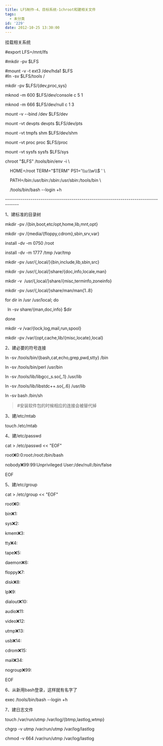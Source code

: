 ```yaml
---
title: LFS制作-4、目标系统-1chroot和建相关文件
tags:
  - 未分类
id: '229'
date: 2012-10-25 13:30:00
---
```


挂载相关系统

#export LFS=/mnt/lfs

#mkdir -pv $LFS

#mount -v -t ext3 /dev/hda1 $LFS  
#ln -sv $LFS/tools /  

mkdir -pv $LFS/{dev,proc,sys}

mknod -m 600 $LFS/dev/console c 5 1

mknod -m 666 $LFS/dev/null c 1 3

mount -v --bind /dev $LFS/dev

mount -vt devpts devpts $LFS/dev/pts

mount -vt tmpfs shm $LFS/dev/shm

mount -vt proc proc $LFS/proc

mount -vt sysfs sysfs $LFS/sys

chroot "$LFS" /tools/bin/env -i \\

    HOME=/root TERM="$TERM" PS1='\\u:\\w\\$ ' \\

    PATH=/bin:/usr/bin:/sbin:/usr/sbin:/tools/bin \\

    /tools/bin/bash --login +h

  

\-------------------------------------------------------------------------------------

  

1、建标准的目录树

mkdir -pv /{bin,boot,etc/opt,home,lib,mnt,opt}

mkdir -pv /{media/{floppy,cdrom},sbin,srv,var}

install -dv -m 0750 /root

install -dv -m 1777 /tmp /var/tmp

mkdir -pv /usr/{,local/}{bin,include,lib,sbin,src}

mkdir -pv /usr/{,local/}share/{doc,info,locale,man}

mkdir -v  /usr/{,local/}share/{misc,terminfo,zoneinfo}

mkdir -pv /usr/{,local/}share/man/man{1..8}

for dir in /usr /usr/local; do

  ln -sv share/{man,doc,info} $dir

done

mkdir -v /var/{lock,log,mail,run,spool}

mkdir -pv /var/{opt,cache,lib/{misc,locate},local}

  

2、建必要的符号连接

ln -sv /tools/bin/{bash,cat,echo,grep,pwd,stty} /bin

ln -sv /tools/bin/perl /usr/bin

ln -sv /tools/lib/libgcc\_s.so{,.1} /usr/lib

ln -sv /tools/lib/libstdc++.so{,.6} /usr/lib

ln -sv bash /bin/sh

> #安装软件包的时候相应的连接会被替代掉

  

3、建/etc/mtab  

touch /etc/mtab

  

4、建/etc/passwd

cat > /etc/passwd << "EOF"

root:x:0:0:root:/root:/bin/bash

nobody:x:99:99:Unprivileged User:/dev/null:/bin/false

EOF

  

5、建/etc/group

cat > /etc/group << "EOF"

root:x:0:

bin:x:1:

sys:x:2:

kmem:x:3:

tty:x:4:

tape:x:5:

daemon:x:6:

floppy:x:7:

disk:x:8:

lp:x:9:

dialout:x:10:

audio:x:11:

video:x:12:

utmp:x:13:

usb:x:14:

cdrom:x:15:

mail:x:34:

nogroup:x:99:

EOF

  

6、从新用bash登录，这样就有名字了

exec /tools/bin/bash --login +h

  

7、建日志文件

touch /var/run/utmp /var/log/{btmp,lastlog,wtmp}

chgrp -v utmp /var/run/utmp /var/log/lastlog

chmod -v 664 /var/run/utmp /var/log/lastlog